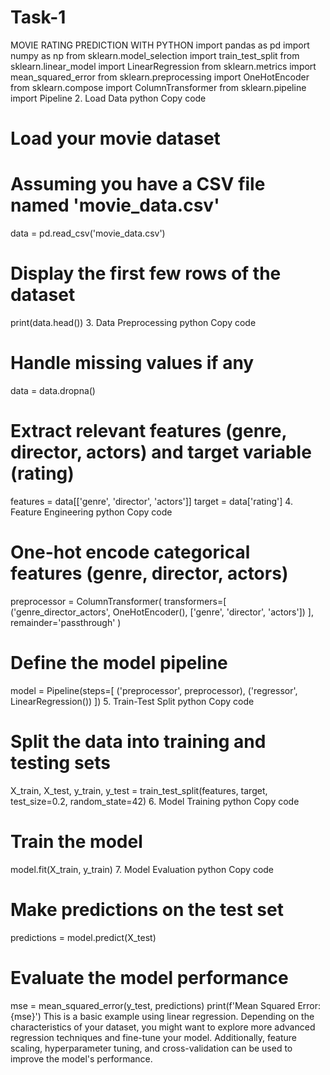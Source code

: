 # Task-1
MOVIE RATING PREDICTION WITH PYTHON
import pandas as pd
import numpy as np
from sklearn.model_selection import train_test_split
from sklearn.linear_model import LinearRegression
from sklearn.metrics import mean_squared_error
from sklearn.preprocessing import OneHotEncoder
from sklearn.compose import ColumnTransformer
from sklearn.pipeline import Pipeline
2. Load Data
python
Copy code
# Load your movie dataset
# Assuming you have a CSV file named 'movie_data.csv'
data = pd.read_csv('movie_data.csv')

# Display the first few rows of the dataset
print(data.head())
3. Data Preprocessing
python
Copy code
# Handle missing values if any
data = data.dropna()

# Extract relevant features (genre, director, actors) and target variable (rating)
features = data[['genre', 'director', 'actors']]
target = data['rating']
4. Feature Engineering
python
Copy code
# One-hot encode categorical features (genre, director, actors)
preprocessor = ColumnTransformer(
    transformers=[
        ('genre_director_actors', OneHotEncoder(), ['genre', 'director', 'actors'])
    ],
    remainder='passthrough'
)

# Define the model pipeline
model = Pipeline(steps=[
    ('preprocessor', preprocessor),
    ('regressor', LinearRegression())
])
5. Train-Test Split
python
Copy code
# Split the data into training and testing sets
X_train, X_test, y_train, y_test = train_test_split(features, target, test_size=0.2, random_state=42)
6. Model Training
python
Copy code
# Train the model
model.fit(X_train, y_train)
7. Model Evaluation
python
Copy code
# Make predictions on the test set
predictions = model.predict(X_test)

# Evaluate the model performance
mse = mean_squared_error(y_test, predictions)
print(f'Mean Squared Error: {mse}')
This is a basic example using linear regression. Depending on the characteristics of your dataset, you might want to explore more advanced regression techniques and fine-tune your model. Additionally, feature scaling, hyperparameter tuning, and cross-validation can be used to improve the model's performance.
